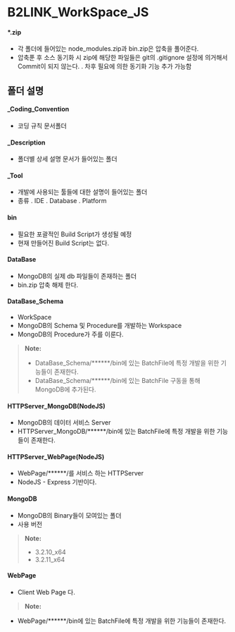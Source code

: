 B2LINK_WorkSpace_JS
===================


#### *.zip
 - 각 폴더에 들어있는 node_modules.zip과 bin.zip은 압축을 풀어준다.
 - 압축푼 후 소스 동기화 시 zip에 해당한 파일들은 git의 .gitignore 설정에 의거해서 Commit이 되지 않는다.
  . 차후 필요에 의한 동기화 기능 추가 가능함


폴더 설명
-------------

#### _Coding_Convention
 - 코딩 규칙 문서폴더


#### _Description
 - 폴더별 상세 설명 문서가 들어있는 폴더


#### _Tool
 - 개발에 사용되는 툴들에 대한 설명이 들어있는 폴더
 - 종류
  . IDE
  . Database
  . Platform


#### bin
 - 필요한 포괄적인 Build Script가 생성될 예정
 - 현재 만들어진 Build Script는 없다.


#### DataBase
 - MongoDB의 실제 db 파일들이 존재하는 폴더
 - bin.zip 압축 해제 한다.


#### DataBase_Schema
 - WorkSpace
 - MongoDB의 Schema 및 Procedure를 개발하는 Workspace
 - MongoDB의 Procedure가 주를 이룬다.

> **Note:**
> - DataBase_Schema/******/bin에 있는 BatchFile에 특정 개발을 위한 기능들이 존재한다.
> - DataBase_Schema/******/bin에 있는 BatchFile 구동을 통해 MongoDB에 추가된다.


#### HTTPServer_MongoDB(NodeJS)
 - MongoDB의 데이터 서비스 Server
 - HTTPServer_MongoDB/******/bin에 있는 BatchFile에 특정 개발을 위한 기능들이 존재한다.


#### HTTPServer_WebPage(NodeJS)
 - WebPage/******/를 서비스 하는 HTTPServer
 - NodeJS - Express 기반이다.


#### MongoDB
 - MongoDB의 Binary들이 모여있는 폴더
 - 사용 버전
> **Note:**
> - 3.2.10_x64
> - 3.2.11_x64


#### WebPage
 - Client Web Page 다.
> **Note:**
 - WebPage/******/bin에 있는 BatchFile에 특정 개발을 위한 기능들이 존재한다.